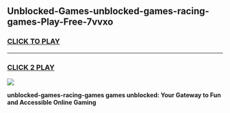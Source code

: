
## Unblocked-Games-unblocked-games-racing-games-Play-Free-7vvxo
<h3>
<a href="https://premium76.site?title=unblocked-games-racing-games&ref=22A">CLICK TO PLAY</a></h3>
<hr>

<h3>
<a href="https://premium76.site?title=unblocked-games-racing-games&ref=22A">CLICK 2 PLAY</a>
  
</h3>

<a href="https://premium76.site?title=unblocked-games-racing-games&ref=22A"><img src="https://clearcache.store/games.png"></a>


**unblocked-games-racing-games games unblocked: Your Gateway to Fun and Accessible Online Gaming**
